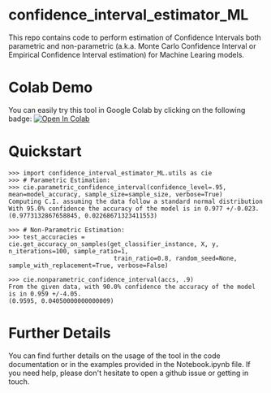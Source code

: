 # confidence_interval_estimator_ML
This repo contains code to perform estimation of Confidence Intervals both parametric and non-parametric (a.k.a. Monte Carlo Confidence Interval or Empirical Confidence Interval estimation) for Machine Learing models.

# Colab Demo 
You can easily try this tool in Google Colab by clicking on the following badge: [![Open In Colab](https://colab.research.google.com/assets/colab-badge.svg)](https://colab.research.google.com/drive/16EwUmq9NBiytpS6JoN22l7zDqzqTb_-w?usp=sharing)

# Quickstart 
```
>>> import confidence_interval_estimator_ML.utils as cie
>>> # Parametric Estimation:
>>> cie.parametric_confidence_interval(confidence_level=.95, mean=model_accuracy, sample_size=sample_size, verbose=True)
Computing C.I. assuming the data follow a standard normal distribution
With 95.0% confidence the accuracy of the model is in 0.977 +/-0.023.
(0.9773132867658845, 0.02268671323411553)
 
>>> # Non-Parametric Estimation:
>>> test_accuracies = cie.get_accuracy_on_samples(get_classifier_instance, X, y, n_iterations=100, sample_ratio=1,
                             train_ratio=0.8, random_seed=None, sample_with_replacement=True, verbose=False) 
                             
>>> cie.nonparametric_confidence_interval(accs, .9)
From the given data, with 90.0% confidence the accuracy of the model is in 0.959 +/-4.05.
(0.9595, 0.04050000000000009)
```

# Further Details
You can find further details on the usage of the tool in the code documentation or in the examples provided in the Notebook.ipynb file. If you need help, please don't hesitate to open a github issue or getting in touch.





